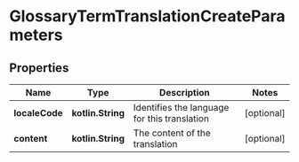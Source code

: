 
# GlossaryTermTranslationCreateParameters

## Properties
Name | Type | Description | Notes
------------ | ------------- | ------------- | -------------
**localeCode** | **kotlin.String** | Identifies the language for this translation |  [optional]
**content** | **kotlin.String** | The content of the translation |  [optional]



